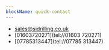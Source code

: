 ```yaml
---
blockName: quick-contact
---
```

- [sales@sidrilling.co.uk](mailto://sales@sidrilling.co.uk)
- [01603720271](tel://01603 720271)
- [07785313447](tel://07785 313447)